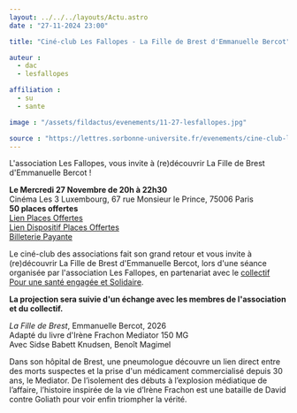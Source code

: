 ```yaml
---
layout: ../../../layouts/Actu.astro
date : "27-11-2024 23:00"

title: "Ciné-club Les Fallopes - La Fille de Brest d'Emmanuelle Bercot"

auteur :
  - dac
  - lesfallopes

affiliation :
  - su
  - sante

image : "/assets/fildactus/evenements/11-27-lesfallopes.jpg"

source : "https://lettres.sorbonne-universite.fr/evenements/cine-club-les-fallopes-la-fille-de-brest-demmanuelle-bercot"
---
```


L'association Les Fallopes, vous invite à (re)découvrir La Fille de Brest d'Emmanuelle Bercot !

__Le Mercredi 27 Novembre de 20h à 22h30__  
Cinéma Les 3 Luxembourg, 67 rue Monsieur le Prince, 75006 Paris  
__50 places offertes__  
[Lien Places Offertes](https://www.billetweb.fr/cine-club-les-fallopes-la-fille-de-brest-de-emmanuelle-bercot)  
[Lien Dispositif Places Offertes](https://activites.sorbonne-universite.fr/creneaux-activite?aid=168&resetfilters=0&clearordering=0&clearfilters=0)  
[Billeterie Payante](https://www.lestroisluxembourg.com/reserver/F149944/D1732734000/VF/269615/)  

Le ciné-club des associations fait son grand retour et vous invite à (re)découvrir La Fille de Brest d'Emmanuelle Bercot, lors d'une séance organisée par l'association Les Fallopes, en partenariat avec le [collectif Pour une santé engagée et Solidaire](https://sante.sorbonne-universite.fr/sites/default/files/media/2023-10/profession_de_foi_n_et_b-pour_une_sante_engagee_et_solidaire.pdf).

__La projection sera suivie d'un échange avec les membres de l'association et du collectif.__

*La Fille de Brest*, Emmanuelle Bercot, 2026  
Adapté du livre d'Irène Frachon Mediator 150 MG  
Avec Sidse Babett Knudsen, Benoît Magimel

Dans son hôpital de Brest, une pneumologue découvre un lien direct entre des morts suspectes et la prise d'un médicament commercialisé depuis 30 ans, le Mediator. De l’isolement des débuts à l’explosion médiatique de l’affaire, l’histoire inspirée de la vie d’Irène Frachon est une bataille de David contre Goliath pour voir enfin triompher la vérité.